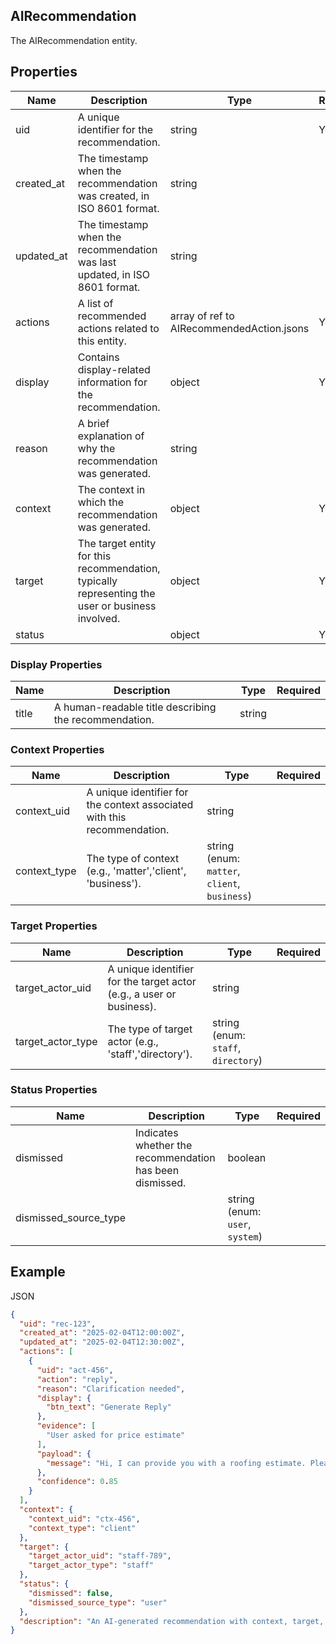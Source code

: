 ## AIRecommendation

The AIRecommendation entity.

## Properties

| Name | Description | Type | Required |
| --- | --- | --- | --- |
| uid | A unique identifier for the recommendation. | string | Yes |
| created_at | The timestamp when the recommendation was created, in ISO 8601 format. | string |  |
| updated_at | The timestamp when the recommendation was last updated, in ISO 8601 format. | string |  |
| actions | A list of recommended actions related to this entity. | array of ref to AIRecommendedAction.jsons | Yes |
| display | Contains display-related information for the recommendation. | object | Yes |
| reason | A brief explanation of why the recommendation was generated. | string |  |
| context | The context in which the recommendation was generated. | object | Yes |
| target | The target entity for this recommendation, typically representing the user or business involved. | object | Yes |
| status |  | object | Yes |

### Display Properties

| Name | Description | Type | Required |
| --- | --- | --- | --- |
| title | A human-readable title describing the recommendation. | string |  |

### Context Properties

| Name | Description | Type | Required |
| --- | --- | --- | --- |
| context_uid | A unique identifier for the context associated with this recommendation. | string |  |
| context_type | The type of context (e.g., 'matter','client', 'business'). | string (enum: `matter`, `client`, `business`) |  |

### Target Properties

| Name | Description | Type | Required |
| --- | --- | --- | --- |
| target_actor_uid | A unique identifier for the target actor (e.g., a user or business). | string |  |
| target_actor_type | The type of target actor (e.g., 'staff','directory'). | string (enum: `staff`, `directory`) |  |

### Status Properties

| Name | Description | Type | Required |
| --- | --- | --- | --- |
| dismissed | Indicates whether the recommendation has been dismissed. | boolean |  |
| dismissed_source_type |  | string (enum: `user`, `system`) |  |

## Example

JSON

```json
{
  "uid": "rec-123",
  "created_at": "2025-02-04T12:00:00Z",
  "updated_at": "2025-02-04T12:30:00Z",
  "actions": [
    {
      "uid": "act-456",
      "action": "reply",
      "reason": "Clarification needed",
      "display": {
        "btn_text": "Generate Reply"
      },
      "evidence": [
        "User asked for price estimate"
      ],
      "payload": {
        "message": "Hi, I can provide you with a roofing estimate. Please provide me with the address and any other relevant details."
      },
      "confidence": 0.85
    }
  ],
  "context": {
    "context_uid": "ctx-456",
    "context_type": "client"
  },
  "target": {
    "target_actor_uid": "staff-789",
    "target_actor_type": "staff"
  },
  "status": {
    "dismissed": false,
    "dismissed_source_type": "user"
  },
  "description": "An AI-generated recommendation with context, target, actions, and status metadata."
}
```